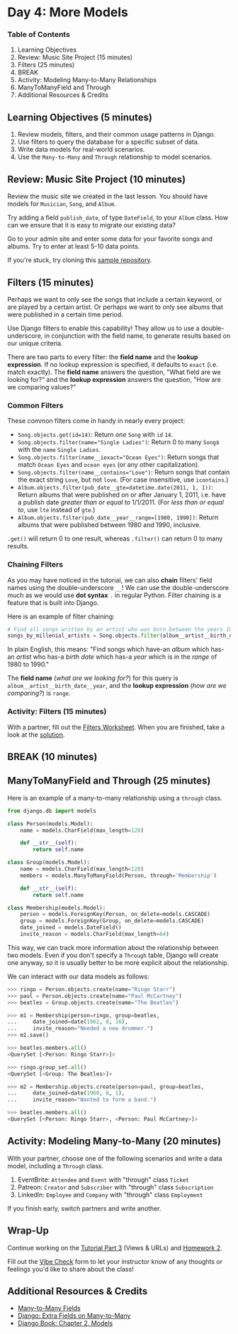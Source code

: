 # Day 4: More Models

### Table of Contents

1. Learning Objectives
1. Review: Music Site Project (15 minutes)
1. Filters (25 minutes)
1. BREAK
1. Activity: Modeling Many-to-Many Relationships
1. ManyToManyField and Through
1. Additional Resources & Credits

## Learning Objectives (5 minutes)

1. Review models, filters, and their common usage patterns in Django.
1. Use filters to query the database for a specific subset of data.
1. Write data models for real-world scenarios.
1. Use the `Many-to-Many` and `Through` relationship to model scenarios.

## Review: Music Site Project (10 minutes)

Review the music site we created in the last lesson. You should have models for `Musician`, `Song`, and `Album`.

Try adding a field `publish_date`, of type `DateField`, to your `Album` class. How can we ensure that it is easy to migrate our existing data?

Go to your admin site and enter some data for your favorite songs and albums. Try to enter at least 5-10 data points.

If you're stuck, try cloning this [sample repository](https://github.com/meredithcat/django-music-site).

## Filters (15 minutes)

Perhaps we want to only see the songs that include a certain keyword, or are played by a certain artist. Or perhaps we want to only see albums that were published in a certain time period.

Use Django filters to enable this capability! They allow us to use a double-underscore, in conjunction with the field name, to generate results based on our unique criteria.

There are two parts to every filter: the **field name** and the **lookup expression**. If no lookup expression is specified, it defaults to `exact` (i.e. match exactly). The **field name** answers the question, "What field are we looking for?" and the **lookup expression** answers the question, "How are we comparing values?"

### Common Filters

These common filters come in handy in nearly every project:

- `Song.objects.get(id=14)`: Return *one* `Song` with `id` `14`.
- `Song.objects.filter(name="Single Ladies")`: Return 0 to many `Song`s with the `name` `Single Ladies`.
- `Song.objects.filter(name__iexact="Ocean Eyes")`: Return songs that match `Ocean Eyes` and `ocean eyes` (or any other capitalization).
- `Song.objects.filter(name__contains="Love")`: Return songs that contain the exact string `Love`, but not `love`. (For case insensitive, use `icontains`.)
- `Album.objects.filter(pub_date__gte=datetime.date(2011, 1, 1))`: Return albums that were published on or after January 1, 2011, i.e. have a publish date *greater than or equal to* 1/1/2011. (For *less than or equal to*, use `lte` instead of `gte`.)
- `Album.objects.filter(pub_date__year__range=[1980, 1990])`: Return albums that were published between 1980 and 1990, inclusive.

`.get()` will return 0 to one result, whereas `.filter()` can return 0 to many results.

### Chaining Filters

As you may have noticed in the tutorial, we can also **chain** filters' field names using the double-underscore `__`! We can use the double-underscore much as we would use **dot syntax** `.` in regular Python. Filter chaining is a feature that is built into Django.

Here is an example of filter chaining:

```py
# Find all songs written by an artist who was born between the years 1980 and 1990.
songs_by_millenial_artists = Song.objects.filter(album__artist__birth_date__year__range=[1980,1990])
```

In plain English, this means: "Find songs which have-an *album* which has-an *artist* who has-a *birth date* which has-a *year* which is in the *range* of 1980 to 1990."

The **field name** (*what are we looking for?*) for this query is `album__artist__birth_date__year`, and the **lookup expression** (*how are we comparing?*) is `range`.

### Activity: Filters (15 minutes)

With a partner, fill out the [Filters Worksheet](https://docs.google.com/document/d/1hRK2kNzNBiyhEkyfeBkaMFN7XM_x7y47hPLg-ux5cA4/edit). When you are finished, take a look at the [solution](https://docs.google.com/document/d/1l2b-uAIKt_mIbZG2Jh-6WF3aNFIkKs4cq8-0QyNIhDc/edit). 

## BREAK (10 minutes)

<!--
## Activity: Data Modeling (10 minutes)

As a class, model a Lyft/Uber competitor `MakeRide` which hires drivers to give rides to passengers. Use the whiteboard to log all relevant information for each ride.

As a class, answer the following questions about the data you collected:

1. How do we plan to _access_ the data? (E.g. Find all rides that took place between 10am and 12pm on March 3rd.) Come up with at least 3-5 examples.
1. What are the _nouns_ we want to track? (E.g. Driver, Rider, Place.) These will be our database models.
1. What are the _relationships_ between these models? E.g. How is a driver related to a rider?

Go over the answers and construct a data model for `MakeRide`.
-->

## ManyToManyField and Through (25 minutes)

Here is an example of a many-to-many relationship using a `through` class. 

```py
from django.db import models

class Person(models.Model):
    name = models.CharField(max_length=128)

    def __str__(self):
        return self.name

class Group(models.Model):
    name = models.CharField(max_length=128)
    members = models.ManyToManyField(Person, through='Membership')

    def __str__(self):
        return self.name

class Membership(models.Model):
    person = models.ForeignKey(Person, on_delete=models.CASCADE)
    group = models.ForeignKey(Group, on_delete=models.CASCADE)
    date_joined = models.DateField()
    invite_reason = models.CharField(max_length=64)
```

This way, we can track more information about the relationship between two models. Even if you don't specify a `Through` table, Django will create one anyway, so it is usually better to be more explicit about the relationship.

We can interact with our data models as follows:

```py
>>> ringo = Person.objects.create(name="Ringo Starr")
>>> paul = Person.objects.create(name="Paul McCartney")
>>> beatles = Group.objects.create(name="The Beatles")

>>> m1 = Membership(person=ringo, group=beatles,
...     date_joined=date(1962, 8, 16),
...     invite_reason="Needed a new drummer.")
>>> m1.save()

>>> beatles.members.all()
<QuerySet [<Person: Ringo Starr>]>

>>> ringo.group_set.all()
<QuerySet [<Group: The Beatles>]>

>>> m2 = Membership.objects.create(person=paul, group=beatles,
...     date_joined=date(1960, 8, 1),
...     invite_reason="Wanted to form a band.")

>>> beatles.members.all()
<QuerySet [<Person: Ringo Starr>, <Person: Paul McCartney>]>
```

## Activity: Modeling Many-to-Many (20 minutes)

With your partner, choose one of the following scenarios and write a data model, including a `Through` class. 

1. EventBrite: `Attendee` and `Event` with "through" class `Ticket`
1. Patreon: `Creator` and `Subscriber` with "through" class `Subscription`
1. LinkedIn: `Employee` and `Company` with "through" class `Employment`

If you finish early, switch partners and write another.


## Wrap-Up

Continue working on the [Tutorial Part 3](https://docs.djangoproject.com/en/2.2/intro/tutorial03/) (Views & URLs) and [Homework 2](Projects/02-books-site).

Fill out the [Vibe Check](https://make.sc/bew1.2-vibe-check) form to let your instructor know of any thoughts or feelings you'd like to share about the class!

## Additional Resources & Credits

- [Many-to-Many Fields](https://docs.djangoproject.com/en/3.0/topics/db/examples/many_to_many/)
- [Django: Extra Fields on Many-to-Many](https://docs.djangoproject.com/en/3.0/topics/db/models/#extra-fields-on-many-to-many-relationships)
- [Django Book: Chapter 2, Models](https://djangobook.com/mdj2-models/)
